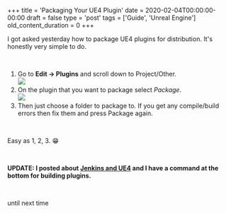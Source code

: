 +++
title = 'Packaging Your UE4 Plugin'
date = 2020-02-04T00:00:00-00:00
draft = false
type = 'post'
tags = ['Guide', 'Unreal Engine']
old_content_duration = 0
+++

<p>I got asked yesterday how to package UE4 plugins for distribution. It's honestly very simple to do.</p>
<p>&nbsp;</p>
<ol>
<li>Go to <strong>Edit -&gt; Plugins</strong> and scroll down to Project/Other.<br /><img src="https://files.trdwll.net/2020/02/04/image-20200204042325-1.png" /></li>
<li>On the plugin that you want to package select <em>Package</em>.<br /><img  src="https://files.trdwll.net/2020/02/04/image-20200204042452-2.png" /></li>
<li>Then just choose a folder to package to. If you get any compile/build errors then fix them and press Package again.</li>
</ol>
<p>&nbsp;</p>
<p>Easy as 1, 2, 3. 😁</p>
<p>&nbsp;</p>
<p><strong>UPDATE: I posted about <a href="https://trdwll.com/blog/jenkins-and-ue4/" target="_blank" rel="noopener">Jenkins and UE4</a> and I have a command at the bottom for building plugins.</strong></p>
<p>&nbsp;</p>
<p>until next time</p>